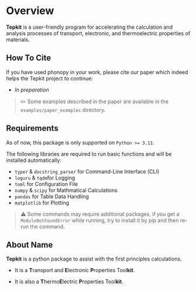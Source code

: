 # Overview

**Tepkit** is a user-friendly program for accelerating
the calculation and analysis processes of 
transport, electronic, and thermoelectric properties of materials.

## How To Cite

If you have used phonopy in your work, please cite our paper
which indeed helps the Tepkit project to continue:

- *In preparation*

> ✏️ Some examples described in the paper are available in the `examples/paper_examples` directory.

## Requirements

As of now, this package is only supported on `Python >= 3.11`.  

The following libraries are required to run basic functions and will be installed automatically:

- `typer` & `docstring_parser` for Command-Line Interface (CLI)
- `loguru` & `tqdm`for Logging
- `toml` for Configuration File
- `numpy` & `scipy` for Mathmatical Calculations
- `pandas` for Table Data Handling
- `matplotlib` for Plotting

> ⚠️ Some commands may require additional packages, if you get a `ModuleNotFoundError` while running,
> try to install it by pip and then re-run the command.

## About Name

**Tepkit** is a python package to assist with the first principles calculations.

- It is a **T**ransport and **E**lectronic **P**roperties Tool**kit**.

- It is also a **T**hermo**E**lectric **P**roperties Tool**kit**.
